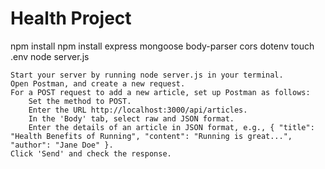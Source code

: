 # Health Project
npm install
npm install express mongoose body-parser cors dotenv
touch .env
node server.js

    Start your server by running node server.js in your terminal.
    Open Postman, and create a new request.
    For a POST request to add a new article, set up Postman as follows:
        Set the method to POST.
        Enter the URL http://localhost:3000/api/articles.
        In the 'Body' tab, select raw and JSON format.
        Enter the details of an article in JSON format, e.g., { "title": "Health Benefits of Running", "content": "Running is great...", "author": "Jane Doe" }.
    Click 'Send' and check the response.